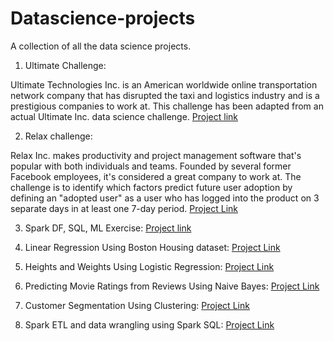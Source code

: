 # Datascience-projects
A collection of all the data science projects.  

1. Ultimate Challenge:

Ultimate Technologies Inc. is an American worldwide online transportation network company that has disrupted the taxi and logistics industry and is a prestigious companies to work at. This challenge has been adapted from an actual Ultimate Inc. data science challenge.
[Project link](https://github.com/aspiringdatascientist/Datascience-projects/blob/master/Ultimate_challenge_soluton.ipynb)

2. Relax challenge:

Relax Inc. makes productivity and project management software that's popular with both individuals and teams. Founded by several former Facebook employees, it's considered a great company to work at. The challenge is to identify  which  factors  predict  future  user
adoption by defining an "adopted user" as a user who has logged into the product on 3 separate days in at least one 7-day period.
[Project Link](https://github.com/aspiringdatascientist/Datascience-projects/blob/master/relax_challenge.ipynb)

3. Spark DF, SQL, ML Exercise:
[Project link](https://databricks-prod-cloudfront.cloud.databricks.com/public/4027ec902e239c93eaaa8714f173bcfc/245497729593797/779514714461127/7443804034581037/latest.html)

4. Linear Regression Using Boston Housing dataset:
[Project Link](https://github.com/aspiringdatascientist/SB_ML/blob/master/Mini_Project_Linear_Regression.ipynb)

 
5.  Heights and Weights Using Logistic Regression:
[Project Link](https://github.com/aspiringdatascientist/SB_ML/blob/master/Mini_Project_Logistic_Regression%20-%20Copy.ipynb)

6. Predicting Movie Ratings from Reviews Using Naive Bayes:
[Project Link](https://github.com/aspiringdatascientist/SB_ML/blob/master/Mini_Project_Naive_Bayes.ipynb)

7. Customer Segmentation Using Clustering:
[Project Link](https://github.com/aspiringdatascientist/SB_ML/blob/master/Mini_Project_Clustering.ipynb)

8) Spark ETL and data wrangling using Spark SQL:
[Project Link](https://databricks-prod-cloudfront.cloud.databricks.com/public/4027ec902e239c93eaaa8714f173bcfc/245497729593797/779514714461127/7443804034581037/latest.html)
